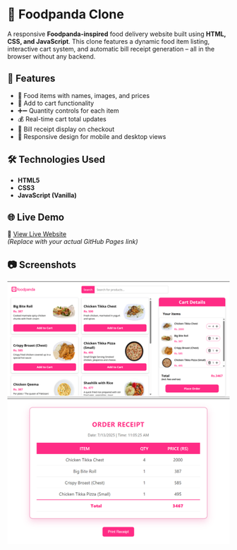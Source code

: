 # 🍔 Foodpanda Clone

A responsive **Foodpanda-inspired** food delivery website built using **HTML, CSS, and JavaScript**. This clone features a dynamic food item listing, interactive cart system, and automatic bill receipt generation – all in the browser without any backend.

## 🚀 Features

- 🧾 Food items with names, images, and prices
- 🛒 Add to cart functionality
- ➕➖ Quantity controls for each item
- 💰 Real-time cart total updates
- 🧾 Bill receipt display on checkout
- 📱 Responsive design for mobile and desktop views

## 🛠️ Technologies Used

- **HTML5**
- **CSS3**
- **JavaScript (Vanilla)**

## 🌐 Live Demo

🔗 [View Live Website](https://Mehtab2002.github.io/foodpanda-clone)  
*(Replace with your actual GitHub Pages link)*

## 📷 Screenshots

![Food List](screenshots/dashboard.png)
![Bill Receipt](screenshots/bill.png)


